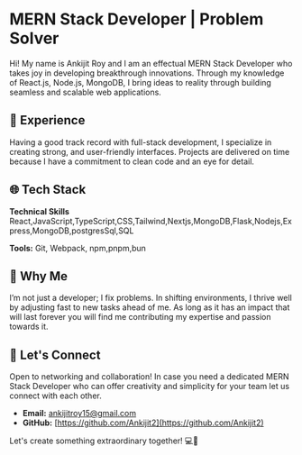 # MERN Stack Developer | Problem Solver

Hi! My name is Ankijit Roy and I am an effectual MERN Stack Developer who takes joy in developing breakthrough innovations. Through my knowledge of React.js, Node.js, MongoDB, I bring ideas to reality through building seamless and scalable web applications.

## 💼 Experience

Having a good track record with full-stack development, I specialize in creating strong, and user-friendly interfaces. Projects are delivered on time because I have a commitment to clean code and an eye for detail.

## 🌐 Tech Stack

**Technical Skills** React,JavaScript,TypeScript,CSS,Tailwind,Nextjs,MongoDB,Flask,Nodejs,Express,MongoDB,postgresSql,SQL

**Tools:** Git, Webpack, npm,pnpm,bun

## 🌟 Why Me

I’m not just a developer; I fix problems. In shifting environments, I thrive well by adjusting fast to new tasks ahead of me. As long as it has an impact that will last forever you will find me contributing my expertise and passion towards it.

## 📧 Let's Connect

Open to networking and collaboration! In case you need a dedicated MERN Stack Developer who can offer creativity and simplicity for your team let us connect with each other.

- **Email:** [ankijitroy15@gmail.com](mailto:ankijitroy15@gmail.com)
- **GitHub:** [https://github.com/Ankijit2](https://github.com/Ankijit2)

Let's create something extraordinary together! 💻🚀
